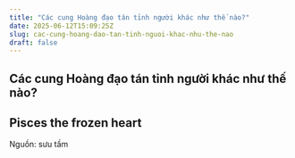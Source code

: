 ```yaml
---
title: "Các cung Hoàng đạo tán tỉnh người khác như thế nào?"
date: 2025-06-12T15:09:25Z
slug: cac-cung-hoang-dao-tan-tinh-nguoi-khac-nhu-the-nao
draft: false
---
```


## Các cung Hoàng đạo tán tỉnh người khác như thế nào?

## Pisces the frozen heart

Nguồn: sưu tầm